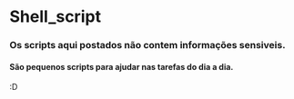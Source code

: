# Shell_script

### Os scripts aqui postados não contem informações sensiveis.
#### São pequenos scripts para ajudar nas tarefas do dia a dia.

:D
